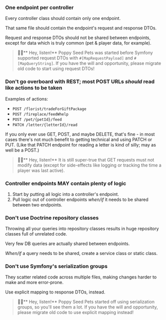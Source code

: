 ### One endpoint per controller

Every controller class should contain only one endpoint.

That same file should contain the endpoint's request and response DTOs.

Request and response DTOs should not be shared between endpoints, except for data which is truly common (pet & player data, for example).

> 🧚‍♀️** Hey, listen!** Poppy Seed Pets was started before Symfony supported request DTOs with `#[MapRequestPayload]` and `#[MapQueryString]`. If you have the will and opportunity, please migrate old code to start using request DTOs!

### Don't go overboard with REST; most POST URLs _should_ read like actions to be taken

Examples of actions:
* `POST /florist/tradeForGiftPackage`
* `POST /fireplace/feedWhelp`
* `POST /pet/{petId}/feed`
* `PATCH /letter/{letterId}/read`

If you only ever use GET, POST, and maybe DELETE, that's fine - in most cases there's not much benefit to getting technical and using PATCH or PUT. (Like that PATCH endpoint for reading a letter is kind of silly; may as well be a POST.)

> 🧚‍♀️** Hey, listen!** It is still super-true that GET requests must not modify data (except for side-effects like logging or tracking the time a player was last active).

### Controller endpoints MAY contain plenty of logic

1. Start by putting all logic into a controller's endpoint.
2. Pull logic out of controller endpoints _when/if_ it needs to be shared between two endpoints.

### Don't use Doctrine repository classes

Throwing all your queries into repository classes results in huge repository classes full of unrelated code.

Very few DB queries are actually shared between endpoints.

_When/if_ a query needs to be shared, create a service class or static class.

### Don't use Symfony's serialization groups

They scatter related code across multiple files, making changes harder to make and more error-prone.

Use explicit mapping to response DTOs, instead.

> 🧚‍♀️** Hey, listen!** Poppy Seed Pets started off using serialization groups, so you'll see them a lot. If you have the will and opportunity, please migrate old code to use explicit mapping instead!
